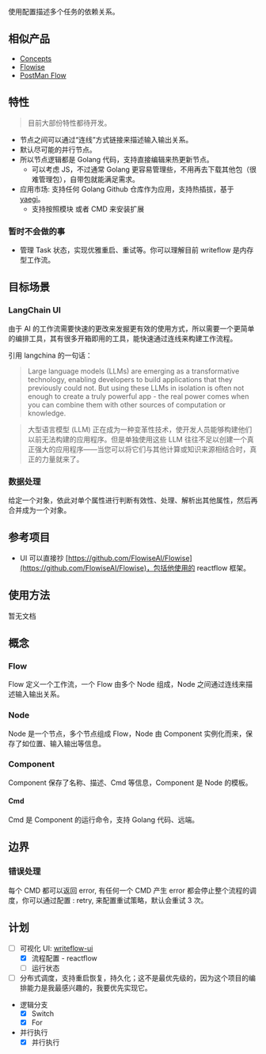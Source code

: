 使用配置描述多个任务的依赖关系。

## 相似产品
- [Concepts](https://conductor.netflix.com/devguide/concepts/index.html)
- [Flowise](https://github.com/FlowiseAI/Flowise)
- [PostMan Flow](https://learning.postman.com/docs/postman-flows/gs/flows-overview/)
## 特性

> 目前大部份特性都待开发。

- 节点之间可以通过“连线”方式链接来描述输入输出关系。
- 默认尽可能的并行节点。
- 所以节点逻辑都是 Golang 代码，支持直接编辑来热更新节点。
  - 可以考虑 JS，不过通常 Golang 更容易管理些，不用再去下载其他包（很难管理包），自带包就能满足需求。
- 应用市场: 支持任何 Golang Github 仓库作为应用，支持热插拔，基于 [yaegi](https://github.com/traefik/yaegi)。
  - 支持按照模块 或者 CMD 来安装扩展

### 暂时不会做的事
- 管理 Task 状态，实现优雅重启、重试等。你可以理解目前 writeflow 是内存型工作流。

## 目标场景

### LangChain UI
由于 AI 的工作流需要快速的更改来发掘更有效的使用方式，所以需要一个更简单的编排工具，其有很多开箱即用的工具，能快速通过连线来构建工作流程。

引用 langchina 的一句话：

> Large language models (LLMs) are emerging as a transformative technology, enabling developers to build applications that they previously could not. But using these LLMs in isolation is often not enough to create a truly powerful app - the real power comes when you can combine them with other sources of computation or knowledge.
>

> 大型语言模型 (LLM) 正在成为一种变革性技术，使开发人员能够构建他们以前无法构建的应用程序。但是单独使用这些 LLM 往往不足以创建一个真正强大的应用程序——当您可以将它们与其他计算或知识来源相结合时，真正的力量就来了。
>

### 数据处理
给定一个对象，依此对单个属性进行判断有效性、处理、解析出其他属性，然后再合并成为一个对象。

## 参考项目

- UI 可以直接抄 [https://github.com/FlowiseAI/Flowise](https://github.com/FlowiseAI/Flowise)，包括他使用的 reactflow 框架。

## 使用方法
暂无文档

## 概念

### Flow
Flow 定义一个工作流，一个 Flow 由多个 Node 组成，Node 之间通过连线来描述输入输出关系。

### Node
Node 是一个节点，多个节点组成 Flow，Node 由 Component 实例化而来，保存了如位置、输入输出等信息。

### Component
Component 保存了名称、描述、Cmd 等信息，Component 是 Node 的模板。

#### Cmd
Cmd 是 Component 的运行命令，支持 Golang 代码、远端。

## 边界

### 错误处理
每个 CMD 都可以返回 error, 有任何一个 CMD 产生 error 都会停止整个流程的调度，你可以通过配置 : retry, 来配置重试策略，默认会重试 3 次。

## 计划
- [ ] 可视化 UI: [writeflow-ui](https://github.com/zbysir/writeflow-ui)
  - [x] 流程配置 - reactflow
  - [ ] 运行状态
- [ ] 分布式调度，支持重启恢复，持久化；这不是最优先级的，因为这个项目的编排能力是我最感兴趣的，我要优先实现它。
- 逻辑分支
  - [x] Switch
  - [x] For
- 并行执行
  - [x] 并行执行
